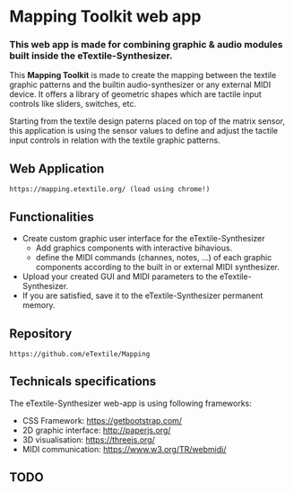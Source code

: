 # Mapping Toolkit web app
### This web app is made for combining graphic & audio modules built inside the eTextile-Synthesizer.

This **Mapping Toolkit** is made to create the mapping between the textile graphic patterns and the builtin audio-synthesizer or any external MIDI device. It offers a library of geometric shapes which are tactile input controls like sliders, switches, etc.

Starting from the textile design paterns placed on top of the matrix sensor, this application is using the sensor values to define and adjust the tactile input controls in relation with the textile graphic patterns.

## Web Application

    https://mapping.etextile.org/ (load using chrome!)

## Functionalities
- Create custom graphic user interface for the eTextile-Synthesizer
  - Add graphics components with interactive bihavious.
  - define the MIDI commands (channes, notes, ...) of each graphic components according to the built in or external MIDI synthesizer.
- Upload your created GUI and MIDI parameters to the eTextile-Synthesizer.
- If you are satisfied, save it to the eTextile-Synthesizer permanent memory.

## Repository

    https://github.com/eTextile/Mapping

## Technicals specifications

The eTextile-Synthesizer web-app is using following frameworks:
- CSS Framework: https://getbootstrap.com/
- 2D graphic interface: http://paperjs.org/
- 3D visualisation: https://threejs.org/
- MIDI communication: https://www.w3.org/TR/webmidi/

## TODO
